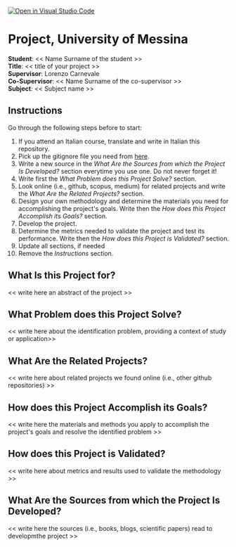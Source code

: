 [![Open in Visual Studio Code](https://classroom.github.com/assets/open-in-vscode-718a45dd9cf7e7f842a935f5ebbe5719a5e09af4491e668f4dbf3b35d5cca122.svg)](https://classroom.github.com/online_ide?assignment_repo_id=10971302&assignment_repo_type=AssignmentRepo)
# Project, University of Messina

**Student**: << Name Surname of the student >></br>
**Title**: << title of your project >></br>
**Supervisor**: Lorenzo Carnevale</br>
**Co-Supervisor**: << Name Surname of the co-supervisor >></br>
**Subject**: << Subject name >>

## Instructions
Go through the following steps before to start:
1. If you attend an Italian course, translate and write in Italian this repository.
2. Pick up the gitignore file you need from [here](https://github.com/github/gitignore).
3. Write a new source in the *What Are the Sources from which the Project Is Developed?* section everytime you use one. Do not never forget it!
4. Write first the *What Problem does this Project Solve?* section.
5. Look online (i.e., github, scopus, medium) for related projects and write the *What Are the Related Projects?* section.
6. Design your own methodology and determine the materials you need for accomplishing the project's goals. Write then the *How does this Project Accomplish its Goals?* section.
7. Develop the project.
8. Determine the metrics needed to validate the project and test its performance. Write then the *How does this Project is Validated?* section.
9. Update all sections, if needed
10. Remove the *Instructions* section.

## What Is this Project for?
<< write here an abstract of the project >>

## What Problem does this Project Solve?
<< write here about the identification problem, providing a context of study or application>>

## What Are the Related Projects?
<< write here about related projects we found online (i.e., other github repositories) >>

## How does this Project Accomplish its Goals?
<< write here the materials and methods you apply to accomplish the project's goals and resolve the identified problem >>

## How does this Project is Validated?
<< write here about metrics and results used to validate the methodology >>

## What Are the Sources from which the Project Is Developed?
<< write here the sources (i.e., books, blogs, scientific papers) read to developmthe project >>


